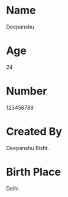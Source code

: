 # Name
Deepanshu
# Age
24

# Number
123456789

# Created By
Deepanshu Bisht.


# Birth Place

Delhi.
